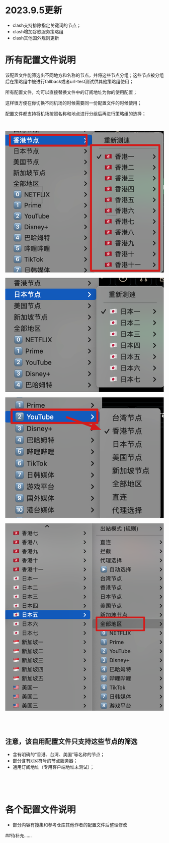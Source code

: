 # 2023.9.5更新

- clash支持排除指定关键词的节点；
- clash增加谷歌服务策略组
- clash其他国外规则更新


# 所有配置文件说明
该配置文件能筛选出不同地方和名称的节点，并将这些节点分组；这些节点被分组后在策略组中被进行fallback或者url-test测试供其他策略组使用；

所有配置文件，均可以直接替换文件中的订阅地址为你的使用配置； 

这样很方便在你切换不同机场的时候需要同一份配置文件的时候使用；



配置文件都支持将机场按照名称和地点进行分组后再进行策略组的选择；




<br /> 

![#](static/自动分组.png)


![#](static/日本地区.png)



![#](static/其他策略组可以使用该分组.png)

![#](static/全部节点.png)




<br /> <br /> 




## 注意，该自用配置文件只支持这些节点的筛选
- 含有明确的“香港、台湾、美国”等名称的节点；
- 部分含有🇨🇳符号的节点服务器；
- 通用订阅地址（专用客户端地址未测试）；
  


<br /> <br /> <br /> 






# 各个配置文件说明
- 部分内容有搜集和参考仓库其他作者的配置文件后整理修改


##待补充......

